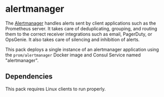 # alertmanager

The [Alertmanager](hhttps://github.com/prometheus/alertmanager) handles alerts sent by client applications such as the Prometheus server. It takes care of deduplicating, grouping, and routing them to the correct receiver integrations such as email, PagerDuty, or OpsGenie. It also takes care of silencing and inhibition of alerts.

This pack deploys a single instance of an alertmanager application using the `prom/alertmanager` Docker image and Consul Service named "alertmanager".

## Dependencies

This pack requires Linux clients to run properly.
